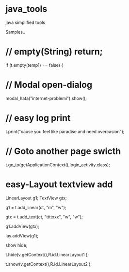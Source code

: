 # java_tools
java simplified tools

Samples..

# // empty(String) return;
if (t.empty(temp1) == false) {

# // Modal open-dialog
modal_hata("internet-problemi").show();

# // easy log print
t.print("cause you feel like paradise and need overcasion");

# // Goto another page swicth
t.go_to(getApplicationContext(),login_activity.class);


# easy-Layout textview add
   LinearLayout g1;
   TextView gtx;
   
   g1 = t.add_linear(ct, "m", "w");
   
   gtx = t.add_text(ct, "ttttxxx", "w", "w");
   
   g1.addView(gtx);
   
   lay.addView(g1);
   
      
 show hide;
 
   t.hide(v.getContext(),R.id.LinearLayout1 );
   
   t.show(v.getContext(),R.id.LinearLayout2 );

